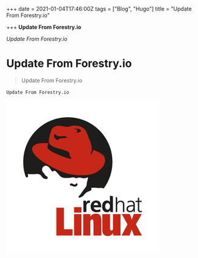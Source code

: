 +++
date = 2021-01-04T17:46:00Z
tags = ["Blog", "Hugo"]
title = "Update From Forestry.io"

+++
**Update From Forestry.io**

_Update From Forestry.io_

# Update From Forestry.io

> Update From Forestry.io

    Update From Forestry.io

![rhel](../../uploads/rhel.png "RHEL")
